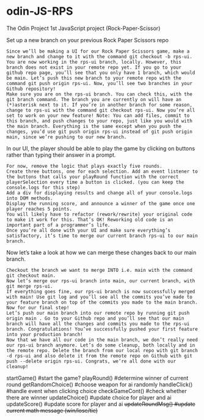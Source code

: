 # odin-JS-RPS   
The Odin Project 1st JavaScript project (Rock-Paper-Scissor)

Set up a new branch on your previous Rock Paper Scissors repo

    Since we’ll be making a UI for our Rock Paper Scissors game, make a new branch and change to it with the command git checkout -b rps-ui.
    You are now working in the rps-ui branch, locally. However, this branch does not exist in your remote repo yet. If you go to your github repo page, you’ll see that you only have 1 branch, which would be main. Let’s push this new branch to your remote repo with the command git push origin rps-ui. Now, you’ll see two branches in your Github repository!
    Make sure you are on the rps-ui branch. You can check this, with the git branch command. The branch you are currently on will have an (*)asterisk next to it. If you’re in another branch for some reason, change to rps-ui with the command git checkout rps-ui. Now you’re all set to work on your new feature! Note: You can add files, commit to this branch, and push changes to your repo, just like you would with the main branch. Everything is the same except when you push the changes, you’d use git push origin rps-ui instead of git push origin main, since we’re pushing to our new branch.

In our UI, the player should be able to play the game by clicking on buttons rather than typing their answer in a prompt.

    For now, remove the logic that plays exactly five rounds.
    Create three buttons, one for each selection. Add an event listener to the buttons that calls your playRound function with the correct playerSelection every time a button is clicked. (you can keep the console.logs for this step)
    Add a div for displaying results and change all of your console.logs into DOM methods.
    Display the running score, and announce a winner of the game once one player reaches 5 points.
    You will likely have to refactor (rework/rewrite) your original code to make it work for this. That’s OK! Reworking old code is an important part of a programmer’s life.
    Once you’re all done with your UI and make sure everything’s satisfactory, it’s time to merge our current branch rps-ui to our main branch.

Now let’s take a look at how we can merge these changes back to our main branch.

    Checkout the branch we want to merge INTO i.e. main with the command git checkout main.
    Now let’s merge our rps-ui branch into main, our current branch, with git merge rps-ui.
    If everything goes fine, our rps-ui branch is now successfully merged with main! Use git log and you’ll see all the commits you’ve made to your feature branch on top of the commits you made to the main branch. Now for our final step!
    Let’s push our main branch into our remote repo by running git push origin main . Go to your Github repo and you’ll see that our main branch will have all the changes and commits you made to the rps-ui branch. Congratulations! You’ve successfully pushed your first feature into your production branch!
    Now that we have all our code in the main branch, we don’t really need our rps-ui branch anymore. Let’s do some cleanup, both locally and in the remote repo. Delete the branch from our local repo with git branch -d rps-ui and also delete it from the remote repo on Github with git push --delete origin rps-ui. Congrats, we’re all done with our cleanup!

startGame()     #start the game?
playRound()     #determine winner of current round
getRandomChoice()      #choose weapon for ai randomly
handleClick()       #handle event when clicking choice
checkGameCont()       #check whether there are winner
updateChoice()      #update choice for player and ai
updateScore()        #update score for player and ai
~~updateRoundMsg()    #update current math message (win/lose/tie)~~

